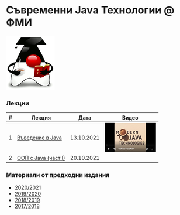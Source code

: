 # Съвременни Java Технологии @ ФМИ

![Java 17](web/images/java-17.png)

### Лекции

| # | Лекция                                                                                                           | Дата       | Видео |
|---| ---------------------------------------------------------------------------------------------------------------- |:----------:|:------:|
| 1 | [Въведение в Java](https://fmi.github.io/java-course/01-intro-to-java/lecture/slides.html)                   | 13.10.2021 | [![Video](web/images/mjt-on-youtube.png)](https://youtu.be/ZeQC_pJhwyY) |
| 2 | [ООП с Java (част I)](https://fmi.github.io/java-course/02-oop-in-java-i/lecture/slides.html)                   | 20.10.2021 | |

### Материали от предходни издания

- [2020/2021](https://github.com/fmi/java-course/tree/mjt-2020-2021)
- [2019/2020](https://github.com/fmi/java-course/tree/mjt-2019-2020)
- [2018/2019](https://github.com/fmi/java-course/tree/mjt-2018-2019)
- [2017/2018](https://github.com/fmi/java-course/tree/mjt-2017-2018)
